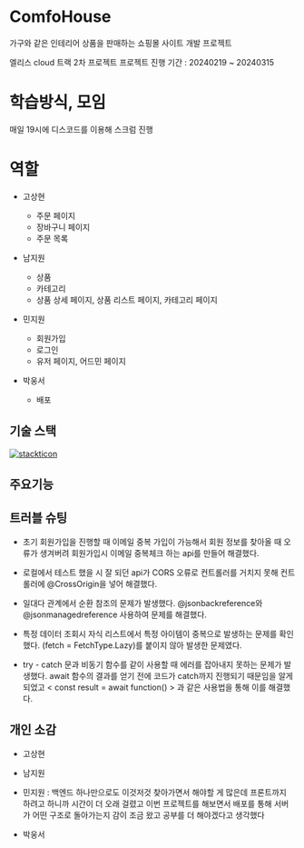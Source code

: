 # ComfoHouse

가구와 같은 인테리어 상품을 판매하는 쇼핑몰 사이트 개발 프로젝트

엘리스 cloud 트랙 2차 프로젝트
프로젝트 진행 기간 : 20240219 ~ 20240315

# 학습방식, 모임

매일 19시에 디스코드를 이용해 스크럼 진행



# 역할

- 고상현
  * 주문 페이지
  * 장바구니 페이지
  * 주문 목록



- 남지원
  * 상품
  * 카테고리
  * 상품 상세 페이지, 상품 리스트 페이지, 카테고리 페이지



- 민지원
  * 회원가입
  * 로그인
  * 유저 페이지, 어드민 페이지



- 박웅서
  * 배포







## 기술 스택

[![stackticon](https://firebasestorage.googleapis.com/v0/b/stackticon-81399.appspot.com/o/images%2F1710419977933?alt=media&token=29d5cc6f-d4fa-4679-806a-4bb2501a018a)](https://github.com/msdio/stackticon)


## 주요기능





## 트러블 슈팅


- 초기 회원가입을 진행할 때 이메일 중복 가입이 가능해서 회원 정보를 찾아올 때
  오류가 생겨버려 회원가입시 이메일 중복체크 하는 api를 만들어 해결했다.

- 로컬에서 테스트 했을 시 잘 되던 api가 CORS 오류로 컨트롤러를 거치지 못해
  컨트롤러에 @CrossOrigin을 넣어 해결했다.

- 일대다 관계에서 순환 참조의 문제가 발생했다. @jsonbackreference와 @jsonmanagedreference 사용하여 문제를 해결했다.
  
- 특정 데이터 조회시 자식 리스트에서 특정 아이템이 중복으로 발생하는 문제를 확인했다. (fetch = FetchType.Lazy)를 붙이지 않아 발생한 문제였다.

- try - catch 문과 비동기 함수를 같이 사용할 때 에러를 잡아내지 못하는 문제가 발생했다. await 함수의 결과를 얻기 전에 코드가 catch까지 진행되기
때문임을 알게 되었고 < const result = await function() > 과 같은 사용법을 통해 이를 해결했다.


## 개인 소감

- 고상현
  



- 남지원
  



- 민지원 : 백엔드 하나만으로도 이것저것 찾아가면서 해야할 게 많은데 프론트까지 하려고 하니까 시간이 더 오래 걸렸고
이번 프로젝트를 해보면서 배포를 통해 서버가 어떤 구조로 돌아가는지 감이 조금 왔고 공부를 더 해야겠다고 생각했다

  



- 박웅서
  


